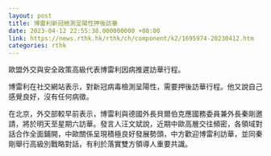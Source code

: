 ```yaml
---
layout: post
title: 博雷利新冠檢測呈陽性押後訪華
date: 2023-04-12 22:55:38.000000000 +08:00
link: https://news.rthk.hk/rthk/ch/component/k2/1695974-20230412.htm
categories: rthk
---
```


歐盟外交與安全政策高級代表博雷利因病推遲訪華行程。

博雷利在社交網站表示，對新冠病毒檢測呈陽性，需要押後訪華行程。他又說自己感覺良好，沒有任何病徵。

在北京，外交部較早前表示，博雷利與德國外長貝爾伯克應國務委員兼外長秦剛邀請，將於明天至星期六訪華。發言人汪文斌說，近期中歐高層交往頻密，各領域對話合作全面鋪開，中歐關係呈現積極良好發展勢頭，中方歡迎博雷利訪華，並同秦剛舉行高級別戰略對話，有利於落實雙方領導人重要共識。
